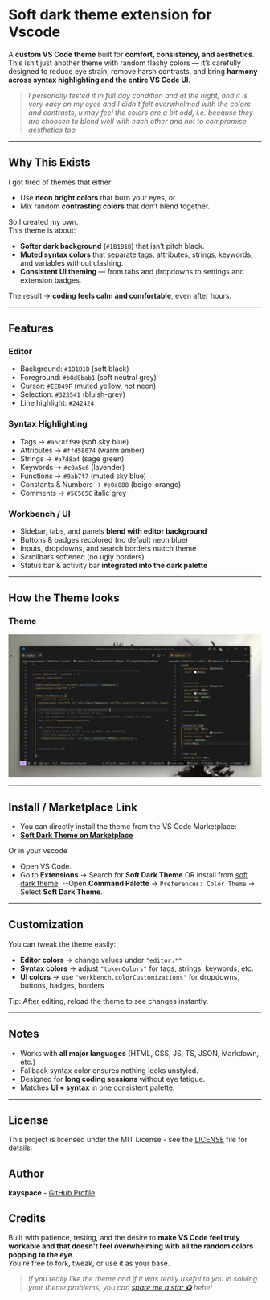 # Soft dark theme extension for Vscode

A **custom VS Code theme** built for **comfort, consistency, and aesthetics**.  
This isn’t just another theme with random flashy colors — it’s carefully designed to reduce eye strain, remove harsh contrasts, and bring **harmony across syntax highlighting and the entire VS Code UI**.  
>*I personally tested it in full day condition and at the night, and it is very easy on my eyes and I didn't felt overwhelmed with the colors and contrasts, u may feel the colors are a bit odd, i.e. because they are choosen to blend well with each other and not to compromise aesthetics too*

---

##  Why This Exists

I got tired of themes that either:  
- Use **neon bright colors** that burn your eyes, or  
- Mix random **contrasting colors** that don’t blend together.  

So I created my own.  
This theme is about:  
- **Softer dark background** (`#1B1B1B`) that isn’t pitch black.  
- **Muted syntax colors** that separate tags, attributes, strings, keywords, and variables without clashing.  
- **Consistent UI theming** — from tabs and dropdowns to settings and extension badges.  

The result → **coding feels calm and comfortable**, even after hours.

---

## Features

### Editor
- Background: `#1B1B1B`  (soft black)
- Foreground: `#b8d8bab1` (soft neutral grey)  
- Cursor: `#EED49F` (muted yellow, not neon)  
- Selection: `#323541` (bluish-grey)  
- Line highlight: `#242424`  

### Syntax Highlighting
- Tags → `#a6c8ff99` (soft sky blue)  
- Attributes → `#ffd58074` (warm amber)  
- Strings → `#a7d8a4` (sage green)  
- Keywords → `#c0a5e6` (lavender)  
- Functions → `#9ab7f7` (muted sky blue)  
- Constants & Numbers → `#e0a888` (beige-orange)  
- Comments → `#5C5C5C` italic grey  

### Workbench / UI
- Sidebar, tabs, and panels **blend with editor background**  
- Buttons & badges recolored (no default neon blue)  
- Inputs, dropdowns, and search borders match theme  
- Scrollbars softened (no ugly borders)  
- Status bar & activity bar **integrated into the dark palette**  

---

## How the Theme looks

### Theme 
![CSS Screenshot](https://raw.githubusercontent.com/kayspace/vscode-soft-dark-theme-extension/master/images/themeimg.png)  


---

## Install / Marketplace Link

- You can directly install the theme from the VS Code Marketplace:
- [**Soft Dark Theme on Marketplace**](https://marketplace.visualstudio.com/items?itemName=kayspace.soft-dark-theme)

Or in your vscode

- Open VS Code.
- Go to **Extensions** → Search for **Soft Dark Theme** OR install from [soft dark theme](https://marketplace.visualstudio.com/items?itemName=kayspace.soft-dark-theme).
--Open **Command Palette** → `Preferences: Color Theme` → Select **Soft Dark Theme**.



---

##  Customization

You can tweak the theme easily:  

- **Editor colors** → change values under `"editor.*"`  
- **Syntax colors** → adjust `"tokenColors"` for tags, strings, keywords, etc.  
- **UI colors** → use `"workbench.colorCustomizations"` for dropdowns, buttons, badges, borders  

Tip: After editing, reload the theme to see changes instantly.

---

## Notes

- Works with **all major languages** (HTML, CSS, JS, TS, JSON, Markdown, etc.)  
- Fallback syntax color ensures nothing looks unstyled.  
- Designed for **long coding sessions** without eye fatigue.  
- Matches **UI + syntax** in one consistent palette.  

---

## License

This project is licensed under the MIT License - see the [LICENSE](LICENSE) file for details.

## Author

**kayspace** - [GitHub Profile](https://github.com/kayspace)  

## Credits

Built with patience, testing, and the desire to **make VS Code feel truly workable and that doesn't feel overwhelming with all the random colors popping to the eye**.  
You’re free to fork, tweak, or use it as your base.

>*If you really like the theme and if it was really useful to you in solving your theme problems, you can [spare me a star ✪](https://github.com/kayspace/vscode-soft-dark-theme-extension) hehe!*


